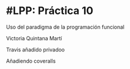 #LPP: Práctica 10
================

Uso del paradigma de la programación funcional

Victoria Quintana Martí

Travis añadido privadoo

Añadiendo coveralls



